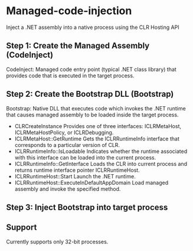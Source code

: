 # Managed-code-injection
 Inject a .NET assembly into a native process using the CLR Hosting API

## Step 1: Create the Managed Assembly (CodeInject)
 CodeInject: Managed code entry point (typical .NET class library) that provides code that is executed in the target process.

## Step 2: Create the Bootstrap DLL (Bootstrap)
 Bootstrap: Native DLL that executes code which invokes the .NET runtime that causes managed assembly to be loaded inside the target process.

- CLRCreateInstance Provides one of three interfaces: ICLRMetaHost, ICLRMetaHostPolicy, or ICLRDebugging.
- ICLRMetaHost::GetRuntime Gets the ICLRRuntimeInfo interface that corresponds to a particular version of CLR.
- ICLRRuntimeInfo::IsLoadable Indicates whether the runtime associated with this interface can be loaded into the current process.
- ICLRRuntimeInfo::GetInterface Loads the CLR into current process and returns runtime interface pointer ICLRRuntimeHost.
- ICLRRuntimeHost::Start Launch the .NET runtime.
- ICLRRuntimeHost::ExecuteInDefaultAppDomain Load managed assembly and invoke the specified method.

## Step 3: Inject Bootstrap into target process

## Support
 Currently supports only 32-bit processes.